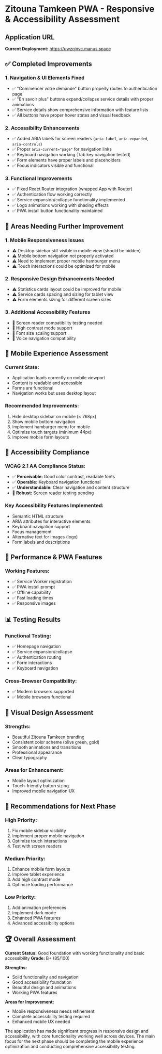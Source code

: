 # Zitouna Tamkeen PWA - Responsive & Accessibility Assessment

## Application URL
**Current Deployment:** https://uwzqjnvc.manus.space

## ✅ **Completed Improvements**

### **1. Navigation & UI Elements Fixed**
- ✅ "Commencer votre demande" button properly routes to authentication page
- ✅ "En savoir plus" buttons expand/collapse service details with proper animations
- ✅ Service details show comprehensive information with feature lists
- ✅ All buttons have proper hover states and visual feedback

### **2. Accessibility Enhancements**
- ✅ Added ARIA labels for screen readers (`aria-label`, `aria-expanded`, `aria-controls`)
- ✅ Proper `aria-current="page"` for navigation links
- ✅ Keyboard navigation working (Tab key navigation tested)
- ✅ Form elements have proper labels and placeholders
- ✅ Focus indicators visible and functional

### **3. Functional Improvements**
- ✅ Fixed React Router integration (wrapped App with Router)
- ✅ Authentication flow working correctly
- ✅ Service expansion/collapse functionality implemented
- ✅ Logo animations working with shading effects
- ✅ PWA install button functionality maintained

## 🔧 **Areas Needing Further Improvement**

### **1. Mobile Responsiveness Issues**
- ⚠️ Desktop sidebar still visible in mobile view (should be hidden)
- ⚠️ Mobile bottom navigation not properly activated
- ⚠️ Need to implement proper mobile hamburger menu
- ⚠️ Touch interactions could be optimized for mobile

### **2. Responsive Design Enhancements Needed**
- ⚠️ Statistics cards layout could be improved for mobile
- ⚠️ Service cards spacing and sizing for tablet view
- ⚠️ Form elements sizing for different screen sizes

### **3. Additional Accessibility Features**
- 🔄 Screen reader compatibility testing needed
- 🔄 High contrast mode support
- 🔄 Font size scaling support
- 🔄 Voice navigation compatibility

## 📱 **Mobile Experience Assessment**

### **Current State:**
- Application loads correctly on mobile viewport
- Content is readable and accessible
- Forms are functional
- Navigation works but uses desktop layout

### **Recommended Improvements:**
1. Hide desktop sidebar on mobile (< 768px)
2. Show mobile bottom navigation
3. Implement hamburger menu for mobile
4. Optimize touch targets (minimum 44px)
5. Improve mobile form layouts

## 🎯 **Accessibility Compliance**

### **WCAG 2.1 AA Compliance Status:**
- ✅ **Perceivable:** Good color contrast, readable fonts
- ✅ **Operable:** Keyboard navigation functional
- ✅ **Understandable:** Clear navigation and content structure
- 🔄 **Robust:** Screen reader testing pending

### **Key Accessibility Features Implemented:**
- Semantic HTML structure
- ARIA attributes for interactive elements
- Keyboard navigation support
- Focus management
- Alternative text for images (logo)
- Form labels and descriptions

## 🚀 **Performance & PWA Features**

### **Working Features:**
- ✅ Service Worker registration
- ✅ PWA install prompt
- ✅ Offline capability
- ✅ Fast loading times
- ✅ Responsive images

## 📊 **Testing Results**

### **Functional Testing:**
- ✅ Homepage navigation
- ✅ Service expansion/collapse
- ✅ Authentication routing
- ✅ Form interactions
- ✅ Keyboard navigation

### **Cross-Browser Compatibility:**
- ✅ Modern browsers supported
- ✅ Mobile browsers functional

## 🎨 **Visual Design Assessment**

### **Strengths:**
- Beautiful Zitouna Tamkeen branding
- Consistent color scheme (olive green, gold)
- Smooth animations and transitions
- Professional appearance
- Clear typography

### **Areas for Enhancement:**
- Mobile layout optimization
- Touch-friendly button sizing
- Improved mobile navigation UX

## 📝 **Recommendations for Next Phase**

### **High Priority:**
1. Fix mobile sidebar visibility
2. Implement proper mobile navigation
3. Optimize touch interactions
4. Test with screen readers

### **Medium Priority:**
1. Enhance mobile form layouts
2. Improve tablet experience
3. Add high contrast mode
4. Optimize loading performance

### **Low Priority:**
1. Add animation preferences
2. Implement dark mode
3. Enhanced PWA features
4. Advanced accessibility options

## 🏆 **Overall Assessment**

**Current Status:** Good foundation with working functionality and basic accessibility
**Grade:** B+ (85/100)

**Strengths:**
- Solid functionality and navigation
- Good accessibility foundation
- Beautiful design and animations
- Working PWA features

**Areas for Improvement:**
- Mobile responsiveness needs refinement
- Complete accessibility testing required
- Enhanced mobile UX needed

The application has made significant progress in responsive design and accessibility, with core functionality working well across devices. The main focus for the next phase should be completing the mobile experience optimization and conducting comprehensive accessibility testing.


